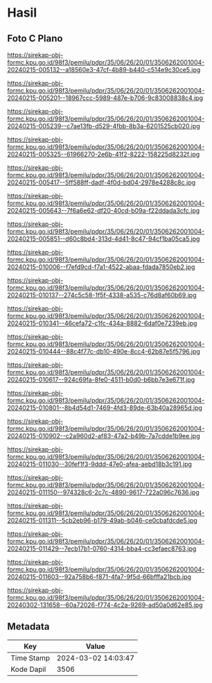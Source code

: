# Hasil

## Foto C Plano

https://sirekap-obj-formc.kpu.go.id/98f3/pemilu/pdpr/35/06/26/20/01/3506262001004-20240215-005132--a18560e3-47cf-4b89-b440-c514e9c30ce5.jpg

https://sirekap-obj-formc.kpu.go.id/98f3/pemilu/pdpr/35/06/26/20/01/3506262001004-20240215-005201--18967ccc-5989-487e-b706-9c83008838c4.jpg

https://sirekap-obj-formc.kpu.go.id/98f3/pemilu/pdpr/35/06/26/20/01/3506262001004-20240215-005239--c7ae13fb-d529-4fbb-8b3a-6201525cb020.jpg

https://sirekap-obj-formc.kpu.go.id/98f3/pemilu/pdpr/35/06/26/20/01/3506262001004-20240215-005325--61966270-2e6b-41f2-8222-158225d8232f.jpg

https://sirekap-obj-formc.kpu.go.id/98f3/pemilu/pdpr/35/06/26/20/01/3506262001004-20240215-005417--5ff588ff-dadf-4f0d-bd04-2978e4288c8c.jpg

https://sirekap-obj-formc.kpu.go.id/98f3/pemilu/pdpr/35/06/26/20/01/3506262001004-20240215-005643--7f6a6e62-df20-40cd-b09a-f22ddada3cfc.jpg

https://sirekap-obj-formc.kpu.go.id/98f3/pemilu/pdpr/35/06/26/20/01/3506262001004-20240215-005851--d60c8bd4-313d-4d41-8c47-94cf1ba05ca5.jpg

https://sirekap-obj-formc.kpu.go.id/98f3/pemilu/pdpr/35/06/26/20/01/3506262001004-20240215-010006--f7efd9cd-f7a1-4522-abaa-fdada7850eb2.jpg

https://sirekap-obj-formc.kpu.go.id/98f3/pemilu/pdpr/35/06/26/20/01/3506262001004-20240215-010137--274c5c58-1f5f-4338-a535-c76d8af60b69.jpg

https://sirekap-obj-formc.kpu.go.id/98f3/pemilu/pdpr/35/06/26/20/01/3506262001004-20240215-010341--46cefa72-c1fc-434a-8882-6daf0e7239eb.jpg

https://sirekap-obj-formc.kpu.go.id/98f3/pemilu/pdpr/35/06/26/20/01/3506262001004-20240215-010444--88c4f77c-db10-490e-8cc4-62b87e5f5796.jpg

https://sirekap-obj-formc.kpu.go.id/98f3/pemilu/pdpr/35/06/26/20/01/3506262001004-20240215-010617--924c69fa-8fe0-4511-b0d0-b6bb7e3e671f.jpg

https://sirekap-obj-formc.kpu.go.id/98f3/pemilu/pdpr/35/06/26/20/01/3506262001004-20240215-010801--8b4d54d1-7469-4fd3-89de-63b40a28965d.jpg

https://sirekap-obj-formc.kpu.go.id/98f3/pemilu/pdpr/35/06/26/20/01/3506262001004-20240215-010902--c2a960d2-af83-47a2-b49b-7a7cdde1b9ee.jpg

https://sirekap-obj-formc.kpu.go.id/98f3/pemilu/pdpr/35/06/26/20/01/3506262001004-20240215-011030--30fef1f3-9ddd-47e0-afea-aebd18b3c191.jpg

https://sirekap-obj-formc.kpu.go.id/98f3/pemilu/pdpr/35/06/26/20/01/3506262001004-20240215-011150--974328c6-2c7c-4890-9617-722a096c7636.jpg

https://sirekap-obj-formc.kpu.go.id/98f3/pemilu/pdpr/35/06/26/20/01/3506262001004-20240215-011311--5cb2eb96-b179-49ab-b046-ce0cbafdcde5.jpg

https://sirekap-obj-formc.kpu.go.id/98f3/pemilu/pdpr/35/06/26/20/01/3506262001004-20240215-011429--7ecb17b1-0760-4314-bba4-cc3efaec8763.jpg

https://sirekap-obj-formc.kpu.go.id/98f3/pemilu/pdpr/35/06/26/20/01/3506262001004-20240215-011603--92a758b6-f871-4fa7-9f5d-66bfffa21bcb.jpg

https://sirekap-obj-formc.kpu.go.id/98f3/pemilu/pdpr/35/06/26/20/01/3506262001004-20240302-131658--60a72026-f774-4c2a-9269-ad50a0d62e85.jpg


## Metadata

| Key        | Value               |
| ---------- | ------------------- |
| Time Stamp | 2024-03-02 14:03:47 |
| Kode Dapil | 3506                |



